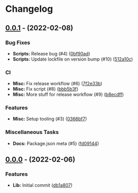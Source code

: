 # Changelog

## [0.0.1](https://github.com/flux-ui/flux-ui/compare/v0.0.0...v0.0.1) - (2022-02-08)

### Bug Fixes

- **Scripts:** Release bug (#4) ([0bf90ad](https://github.com/flux-ui/flux-ui/commit/0bf90ad773c4b6bc194df298dc093dcd463e6f11))
- **Scripts:** Update lockfile on version bump (#10) ([512a10c](https://github.com/flux-ui/flux-ui/commit/512a10cb78f1ea7e7f90f4382a1878369fa01822))

### CI

- **Misc:** Fix release workflow (#6) ([7f2e33b](https://github.com/flux-ui/flux-ui/commit/7f2e33b79c5d1f9782bcae4bf6fb5c3d943cd4fc))
- **Misc:** Fix script (#8) ([bbb5b3f](https://github.com/flux-ui/flux-ui/commit/bbb5b3fa6a70662ca027caf8988cd6902c8e6916))
- **Misc:** More stuff for release workflow (#9) ([b8ecdff](https://github.com/flux-ui/flux-ui/commit/b8ecdff6b0abfae15b64c8b1d9a8b6de9ced47a5))

### Features

- **Misc:** Setup tooling (#3) ([0366bf7](https://github.com/flux-ui/flux-ui/commit/0366bf767af5865cb1097c842f22afea88f7cacb))

### Miscellaneous Tasks

- **Docs:** Package.json meta (#5) ([fd09144](https://github.com/flux-ui/flux-ui/commit/fd0914416d7128f8eb618ea9181c8d853a349a60))

## [0.0.0](https://github.com/flux-ui/flux-ui/tree/v0.0.0) - (2022-02-06)

### Features

- **Lib:** Initial commit ([db1a807](https://github.com/flux-ui/flux-ui/commit/db1a807ad31bbb9921abf6ea81ddd51116fdb73f))

